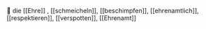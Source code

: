🔴 die [[Ehre]]
, [[schmeicheln]], [[beschimpfen]], [[ehrenamtlich]], [[respektieren]], [[verspotten]], [[Ehrenamt]]